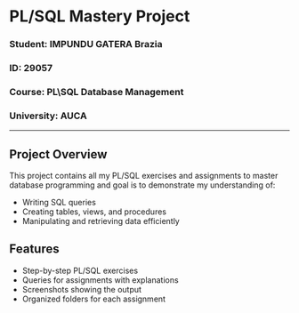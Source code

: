 # PL/SQL Mastery Project

### Student: IMPUNDU GATERA Brazia
### ID: 29057 
### Course: PL\SQL Database Management
### University: AUCA
---
## Project Overview
This project contains all my PL/SQL exercises and assignments to master database programming and goal is to demonstrate my understanding of:
- Writing SQL queries
- Creating tables, views, and procedures
- Manipulating and retrieving data efficiently
## Features
- Step-by-step PL/SQL exercises
- Queries for assignments with explanations
- Screenshots showing the output
- Organized folders for each assignment
